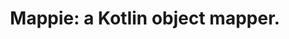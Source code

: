 ---
title: "Mappie: a Kotlin object mapper."
headline: "Mappie"
btns:
-
    caption: "Introduction"
    url: "/getting-started/introduction/"
    type: "regular"
-
    caption: "Changelog"
    url: "/changelog/"
    type: "outline"
summary: "Mappie is a Kotlin compiler plugin generating performant object mapping code at compile-time while writing minimal code."
displaySummary: true
layout: "layouts/front-page.html"
overview:
-
    title: "Getting Started"
    url: "/getting-started/"
    description: "Start here and get to know Mappie."
-
  title: "Object Mapping"
  url: "/object-mapping/"
  description: "Learn how to use Mappie for object mapping."
-
  title: "Enum Mapping"
  url: "/enum-mapping/"
  description: "Learn how to use Mappie for enum mapping."
---